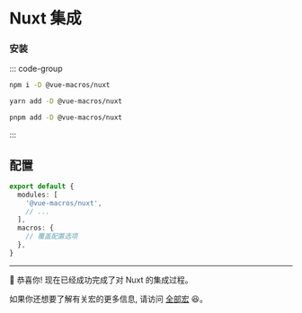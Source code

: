 # <div i-logos:nuxt-icon inline-block /> Nuxt 集成 <PackageVersion name="@vue-macros/nuxt" />

### 安装

::: code-group

```bash [npm]
npm i -D @vue-macros/nuxt
```

```bash [yarn]
yarn add -D @vue-macros/nuxt
```

```bash [pnpm]
pnpm add -D @vue-macros/nuxt
```

:::

## 配置

```ts [nuxt.config.ts]
export default {
  modules: [
    '@vue-macros/nuxt',
    // ...
  ],
  macros: {
    // 覆盖配置选项
  },
}
```

---

:tada: 恭喜你! 现在已经成功完成了对 Nuxt 的集成过程。

如果你还想要了解有关宏的更多信息, 请访问 [全部宏](/zh-CN/macros/) :laughing:。
